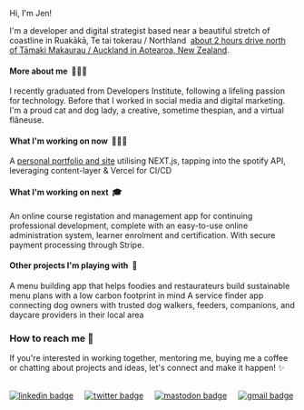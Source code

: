 Hi, I'm Jen!

I'm a developer and digital strategist based near a beautiful stretch of coastline in Ruakākā, Te tai tokerau / Northland &nbsp;[about 2 hours drive north of Tāmaki Makaurau / Auckland in Aotearoa, New Zealand](https://goo.gl/maps/SBy16KxPjGRVYPbu5).

#### More about me   &nbsp;👩🏻‍🚀
I recently graduated from Developers Institute, following a lifeling passion for technology. Before that I worked in social media and digital marketing. I'm a proud cat and dog lady, a creative, sometime thespian, and a virtual flâneuse. 
 
#### What I'm working on now   &nbsp;👩🏻‍💻
A [personal portfolio and site](https://github.com/ajenstory/jencorbett.dev) utilising NEXT.js, tapping into the spotify API, leveraging content-layer & Vercel for CI/CD   

#### What I'm working on next  &nbsp;🎓
An online course registation and management app for continuing professional development, complete with an easy-to-use online administration system, learner enrolment and certification. With secure payment processing through Stripe.   

#### Other projects I'm playing with   &nbsp;🐶  
A menu building app that helps foodies and restaurateurs build sustainable menu plans with a low carbon footprint in mind 
A service finder app connecting dog owners with trusted dog walkers, feeders, companions, and daycare providers in their local area 

### How to reach me 📯
If you're interested in working together, mentoring me, buying me a coffee or chatting about projects and ideas, let's connect and make it happen! ✨
&nbsp; &nbsp; &nbsp; &nbsp; 
  
<div> 
<a  href="https://linkedin.com/in/jencorbett" target="_blank"><img alt="linkedin badge" src="https://img.shields.io/badge/LinkedIn-0A66C2?style=flat-square&logo=LinkedIn&logoColor=white&link=linkedin.com/in/jencorbett"></a>  &nbsp; &nbsp; 
<a href="https://twitter.com/ajenstory" target="_blank"><img  alt="twitter badge" src="https://img.shields.io/twitter/follow/ajenstory?style=social&link=https://twitter.com/ajenstory/"></a>  &nbsp; &nbsp; 
<a href="https://mastodon.nz" target="_blank"><img  alt="mastodon badge" src="https://img.shields.io/mastodon/follow/108770328926368471?domain=https%3A%2F%2Fmastodon.nz&style=social&link=mastodon.nz/@jen"></a>   &nbsp; &nbsp; 
<a href="mailto:hello@jencorbett.dev" target="_blank"><img  alt="gmail badge" src="https://img.shields.io/badge/Gmail-EA4335?style=flat-square&logo=Gmail&logoColor=white&link=(mailto:hello@jencorbett.dev?subject=Hey%Jen,%reaching%out%to%you%from%Github!)"></a></div>

<!---
crashtestdolly/crashtestdolly is a ✨ special ✨ repository because its `README.md` (this file) appears on your GitHub profile.
You can click the Preview link to take a look at your changes.
--->
